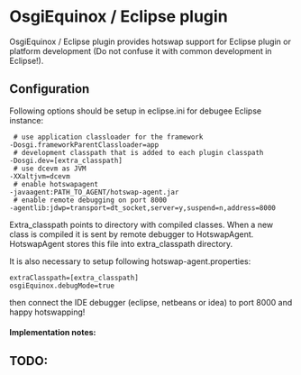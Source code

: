 OsgiEquinox / Eclipse plugin
============================
OsgiEquinox / Eclipse plugin provides hotswap support for Eclipse plugin or platform development
(Do not confuse it with common development in Eclipse!).

Configuration
-------------
Following options should be setup in eclipse.ini for debugee Eclipse instance:

     # use application classloader for the framework
    -Dosgi.frameworkParentClassloader=app
     # development classpath that is added to each plugin classpath
    -Dosgi.dev=[extra_classpath]
     # use dcevm as JVM
    -XXaltjvm=dcevm
     # enable hotswapagent
    -javaagent:PATH_TO_AGENT/hotswap-agent.jar
     # enable remote debugging on port 8000
    -agentlib:jdwp=transport=dt_socket,server=y,suspend=n,address=8000

Extra_classpath points to directory with compiled classes. When a new class is compiled it is sent by remote debugger to HotswapAgent. HotswapAgent
stores this file into extra_classpath directory.

It is also necessary to setup following hotswap-agent.properties:

    extraClasspath=[extra_classpath]
    osgiEquinox.debugMode=true

then connect the IDE debugger (eclipse, netbeans or idea) to port 8000 and happy hotswapping!

#### Implementation notes:

## TODO:
